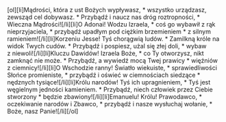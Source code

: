 [ol][li]Mądrości, która z ust Bożych wypływasz, * wszystko urządzasz, zewsząd cel dobywasz. * Przybądź i naucz nas dróg roztropności, * Wieczna Mądrości![/li][li]O Adonai! Wodzu Izraela, * coś go wybawił z rąk nieprzyjaciela, * przybądź upadłym pod ciężkim brzemieniem * z silnym ramieniem![/li][li]Korzeniu Jesse! Tyś chorągwią ludów. * Zamilkną króle na widok Twych cudów. * Przybądź i pospiesz, użal się złej doli, * wybaw z niewoli![/li][li]Kluczu Dawidów! Izraela Boże, * co Ty otworzysz, nikt zamknąć nie może. * Przybądź, a wywiedź mocą Twej prawicy * więźniów z ciemnicy![/li][li]O Wschodzie ranny! Światło wiekuiste, * sprawiedliwości Słońce promieniste, * przybądź i oświeć w ciemnościach siedzące * nędznych tysiące![/li][li]Królu narodów! Tyś ich upragnieniem, * Tyś jest węgielnym jedności kamieniem. * Przybądź, niech człowiek przez Ciebie stworzony * będzie zbawiony![/li][li]Emanuelu! Królu! Prawodawco, * oczekiwanie narodów i Zbawco, * przybądź i nasze wysłuchaj wołanie, * Boże, nasz Panie![/li][/ol]